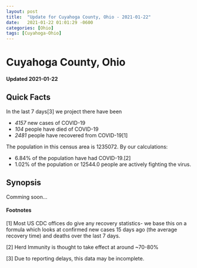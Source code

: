```yaml
---
layout: post
title:  "Update for Cuyahoga County, Ohio - 2021-01-22"
date:   2021-01-22 01:01:29 -0600
categories: [Ohio]
tags: [Cuyahoga-Ohio]
---
```


# Cuyahoga County, Ohio
#### Updated 2021-01-22

## Quick Facts

In the last 7 days[3] we project there have been
- *4157* new cases of COVID-19
- *104* people have died of COVID-19
- *2481* people have recovered from COVID-19[1]

The population in this census area is 1235072. By our calculations:
- 6.84% of the population have had COVID-19.[2]
- 1.02% of the population or 12544.0 people are actively fighting the virus.

## Synopsis

Comming soon...


#### Footnotes

[1] Most US CDC offices do give any recovery statistics- we base this on a formula which looks at confirmed new cases
15 days ago (the average recovery time) and deaths over the last 7 days.

[2] Herd Immunity is thought to take effect at around ~70-80%

[3] Due to reporting delays, this data may be incomplete.
 
    